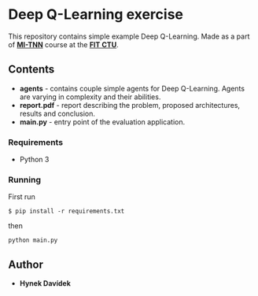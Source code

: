 # Deep Q-Learning exercise

This repository contains simple example Deep Q-Learning. Made as a part of [__MI-TNN__](https://courses.fit.cvut.cz/MI-TNN/) course at the [__FIT CTU__](https://old.fit.cvut.cz/en).

## Contents

* __agents__ - contains couple simple agents for Deep Q-Learning. Agents are varying in complexity and their abilities.
* __report.pdf__ - report describing the problem, proposed architectures, results and conclusion.
* __main.py__ - entry point of the evaluation application.

### Requirements
* Python 3

### Running
First run
```
$ pip install -r requirements.txt
```
then
```
python main.py
```

## Author

* **Hynek Davídek**
